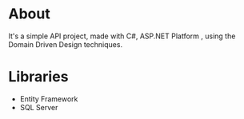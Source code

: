 # About

It's a simple API project, made with C#, ASP.NET Platform , using the Domain Driven Design techniques.

# Libraries

 - Entity Framework
 - SQL Server